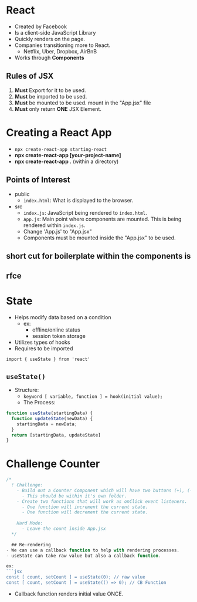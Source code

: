 # React
- Created by Facebook
- Is a client-side JavaScript Library
- Quickly renders on the page.
- Companies transitioning more to React.
  - Netflix, Uber, Dropbox, AirBnB
- Works through **Components**

## Rules of JSX
  1. **Must** Export for it to be used.
  2. **Must** be imported to be used.
  3. **Must** be mounted to be used. mount in the "App.jsx" file
  4. **Must** only return **ONE** JSX Element.

  # Creating a React App

- `npx create-react-app starting-react`
- **npx create-react-app [your-project-name]**
 - **npx create-react-app .** (within a directory)

## Points of Interest
- public
  - `index.html`: What is displayed to the browser.
- src
  - `index.js`: JavaScript being rendered to `index.html`.
  - `App.js`: Main point where components are mounted. This is being rendered within `index.js`.
  - Change 'App.js' to "App.jsx"
  - Components must be mounted inside the "App.jsx" to be used.

 ## short cut for boilerplate within the components is
 ## rfce

 # State
- Helps modify data based on a condition
  - ex: 
    - offline/online status
    - session token storage
- Utilizes types of hooks
- Requires to be imported

`import { useState } from 'react'`

## `useState()`
- Structure:
  - `keyword [ variable, function ] = hook(initial value);`
  - The Process:

```js
function useState(startingData) {
  function updateState(newData) {
    startingData = newData;
  }
  return [startingData, updateState]
}
```

# Challenge Counter
```javascriptreact
/* 
  ! Challenge:
    - Build out a Counter Component which will have two buttons (+), (-) and a span element that will take its value from a count state variable.
      - This should be within it's own folder.
    - Create two functions that will work as onClick event listeners.
      - One function will increment the current state.
      - One function will decrement the current state.
      
    Hard Mode:
      - Leave the count inside App.jsx
  */

  ## Re-rendering
- We can use a callback function to help with rendering processes.
- useState can take raw value but also a callback function.

ex: 
```jsx
const [ count, setCount ] = useState(0); // raw value
const [ count, setCount ] = useState(() => 0); // CB Function
```
- Callback function renders initial value ONCE.
```
